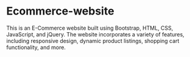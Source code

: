 # Ecommerce-website
This is an E-Commerce website built using Bootstrap, HTML, CSS, JavaScript, and jQuery. The website incorporates a variety of features, including responsive design, dynamic product listings, shopping cart functionality, and more.
